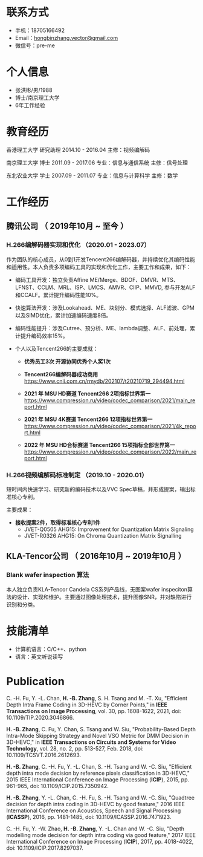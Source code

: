 

# 联系方式

- 手机：18705166492
- Email：hongbinzhang.vector@gmail.com
- 微信号：pre-me

# 个人信息

 - 张洪彬/男/1988
 - 博士/南京理工大学
 - 6年工作经验
# 教育经历
香港理工大学  研究助理  2014.10 - 2016.04 主修：视频编解码

南京理工大学  博士      2011.09 - 2017.06 专业：信息与通信系统   主修：信号处理

东北农业大学  学士      2007.09 - 2011.07 专业：信息与计算科学   主修：数学

# 工作经历

## 腾讯公司 （ 2019年10月 ~ 至今 ）

### H.266编解码器实现和优化 （2020.01 - 2023.07）

作为团队的核心成员，从0到1开发Tencent266编解码器，并持续优化其编码性能和适用性。本人负责多项编码工具的实现和优化工作，主要工作和成果，如下：

- 编码工具开发：独立负责Affine ME/Merge、BDOF、DMVR、MTS、LFNST、CCLM、MRL、ISP、LMCS、AMVR、CIIP、MMVD, 参与开发ALF和CCALF。累计提升编码性能10%。

- 快速算法开发：涉及Lookahead、ME、块划分、模式选择、ALF滤波、GPM 以及SIMD优化，累计加速编码速度8倍。

- 编码性能提升：涉及Cutree、预分析、ME、lambda调整、ALF、前处理，累计提升编码效率15%。

- 个人以及Tencent266的主要成就：

  - **优秀员工3次 开源协同优秀个人奖1次**

  - **Tencent266编解码器成功商用** https://www.cnii.com.cn/rmydb/202107/t20210719_294494.html
         
  - **2021 年 MSU HD赛道 Tencent266 2项指标世界第一** https://www.compression.ru/video/codec_comparison/2021/main_report.html

  - **2021 年 MSU 4K赛道 Tencent266 12项指标世界第一** https://www.compression.ru/video/codec_comparison/2021/4k_report.html

  - **2022 年 MSU HD合标赛道 Tencent266 15项指标全部世界第一** https://www.compression.ru/video/codec_comparison/2022/main_report.html


### H.266视频编解码标准制定 （2019.10 - 2020.01）

短时间内快速学习、研究新的编码技术以及VVC Spec草稿，并形成提案，输出标准核心专利。

主要成果：
- **接收提案2件，取得标准核心专利1件**
  - JVET-Q0505 AHG15: Improvement for Quantization Matrix Signaling  
  - JVET-R0326 AHG15: On Chroma Quantization Matrix Signalling

  
## KLA-Tencor公司 （ 2016年10月 ~ 2019年10月 ）

### Blank wafer inspection 算法
本人独立负责KLA-Tencor Candela CS系列产品线，无图案wafer inspeciton算法的设计、实现和维护。主要通过图像处理技术，提升图像SNR，并对缺陷进行识别和分类。
    
# 技能清单

- 计算机语言：C/C++、python
- 语言：英文听说读写
      
# Publication

C. -H. Fu, Y. -L. Chan, **H. -B. Zhang**, S. H. Tsang and M. -T. Xu, "Efficient Depth Intra Frame Coding in 3D-HEVC by Corner Points," in **IEEE Transactions on Image Processing**, vol. 30, pp. 1608-1622, 2021, doi: 10.1109/TIP.2020.3046866.

**H. -B. Zhang**, C. Fu, Y. Chan, S. Tsang and W. Siu, "Probability-Based Depth Intra-Mode Skipping Strategy and Novel VSO Metric for DMM Decision in 3D-HEVC," in **IEEE Transactions on Circuits and Systems for Video Technology**, vol. 28, no. 2, pp. 513-527, Feb. 2018, doi: 10.1109/TCSVT.2016.2612693.


**H. -B. Zhang**, C. -H. Fu, Y. -L. Chan, S. -H. Tsang and W. -C. Siu, "Efficient depth intra mode decision by reference pixels classification in 3D-HEVC," 2015 IEEE International Conference on Image Processing (**ICIP**), 2015, pp. 961-965, doi: 10.1109/ICIP.2015.7350942.

**H. -B. Zhang**, Y. -L. Chan, C. -H. Fu, S. -H. Tsang and W. -C. Siu, "Quadtree decision for depth intra coding in 3D-HEVC by good feature," 2016 IEEE International Conference on Acoustics, Speech and Signal Processing (**ICASSP**), 2016, pp. 1481-1485, doi: 10.1109/ICASSP.2016.7471923.

C. -H. Fu, Y. -W. Zhao, **H. -B. Zhang**, Y. -L. Chan and W. -C. Siu, "Depth modelling mode decision for depth intra coding via good feature," 2017 IEEE International Conference on Image Processing (**ICIP**), 2017, pp. 4018-4022, doi: 10.1109/ICIP.2017.8297037.
